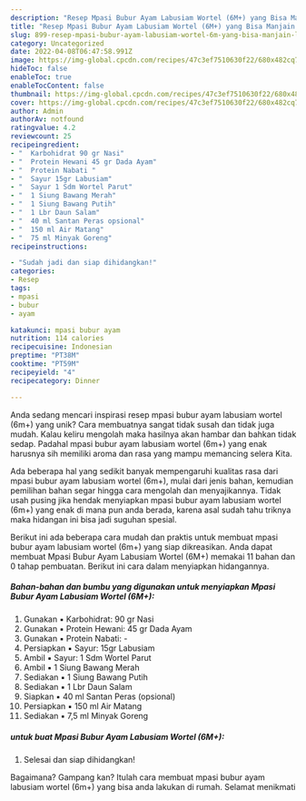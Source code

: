 ```yaml
---
description: "Resep Mpasi Bubur Ayam Labusiam Wortel (6M+) yang Bisa Manjain Lidah"
title: "Resep Mpasi Bubur Ayam Labusiam Wortel (6M+) yang Bisa Manjain Lidah"
slug: 899-resep-mpasi-bubur-ayam-labusiam-wortel-6m-yang-bisa-manjain-lidah
category: Uncategorized
date: 2022-04-08T06:47:58.991Z
image: https://img-global.cpcdn.com/recipes/47c3ef7510630f22/680x482cq70/mpasi-bubur-ayam-labusiam-wortel-6m-foto-resep-utama.jpg
hideToc: false
enableToc: true
enableTocContent: false
thumbnail: https://img-global.cpcdn.com/recipes/47c3ef7510630f22/680x482cq70/mpasi-bubur-ayam-labusiam-wortel-6m-foto-resep-utama.jpg
cover: https://img-global.cpcdn.com/recipes/47c3ef7510630f22/680x482cq70/mpasi-bubur-ayam-labusiam-wortel-6m-foto-resep-utama.jpg
author: Admin
authorAv: notfound
ratingvalue: 4.2
reviewcount: 25
recipeingredient:
- "  Karbohidrat 90 gr Nasi"
- "  Protein Hewani 45 gr Dada Ayam"
- "  Protein Nabati "
- "  Sayur 15gr Labusiam"
- "  Sayur 1 Sdm Wortel Parut"
- "  1 Siung Bawang Merah"
- "  1 Siung Bawang Putih"
- "  1 Lbr Daun Salam"
- "  40 ml Santan Peras opsional"
- "  150 ml Air Matang"
- "  75 ml Minyak Goreng"
recipeinstructions:

- "Sudah jadi dan siap dihidangkan!"
categories:
- Resep
tags:
- mpasi
- bubur
- ayam

katakunci: mpasi bubur ayam 
nutrition: 114 calories
recipecuisine: Indonesian
preptime: "PT38M"
cooktime: "PT59M"
recipeyield: "4"
recipecategory: Dinner

---
```





Anda sedang mencari inspirasi resep mpasi bubur ayam labusiam wortel (6m+) yang unik? Cara membuatnya sangat tidak susah dan tidak juga mudah. Kalau keliru mengolah maka hasilnya akan hambar dan bahkan tidak sedap. Padahal mpasi bubur ayam labusiam wortel (6m+) yang enak harusnya sih memiliki aroma dan rasa yang mampu memancing selera Kita.







Ada beberapa hal yang sedikit banyak mempengaruhi kualitas rasa dari mpasi bubur ayam labusiam wortel (6m+), mulai dari jenis bahan, kemudian pemilihan bahan segar hingga cara mengolah dan menyajikannya. Tidak usah pusing jika hendak menyiapkan mpasi bubur ayam labusiam wortel (6m+) yang enak di mana pun anda berada, karena asal sudah tahu triknya maka hidangan ini bisa jadi suguhan spesial.






Berikut ini ada beberapa cara mudah dan praktis untuk membuat mpasi bubur ayam labusiam wortel (6m+) yang siap dikreasikan. Anda dapat membuat Mpasi Bubur Ayam Labusiam Wortel (6M+) memakai 11 bahan dan 0 tahap pembuatan. Berikut ini cara dalam menyiapkan hidangannya.

<!--inarticleads1-->

##### Bahan-bahan dan bumbu yang digunakan untuk menyiapkan Mpasi Bubur Ayam Labusiam Wortel (6M+):

1. Gunakan  ▪︎ Karbohidrat: 90 gr Nasi
1. Gunakan  ▪︎ Protein Hewani: 45 gr Dada Ayam
1. Gunakan  ▪︎ Protein Nabati: -
1. Persiapkan  ▪︎ Sayur: 15gr Labusiam
1. Ambil  ▪︎ Sayur: 1 Sdm Wortel Parut
1. Ambil  ▪︎ 1 Siung Bawang Merah
1. Sediakan  ▪︎ 1 Siung Bawang Putih
1. Sediakan  ▪︎ 1 Lbr Daun Salam
1. Siapkan  ▪︎ 40 ml Santan Peras (opsional)
1. Persiapkan  ▪︎ 150 ml Air Matang
1. Sediakan  ▪︎ 7,5 ml Minyak Goreng




<!--inarticleads2-->

#####  untuk buat Mpasi Bubur Ayam Labusiam Wortel (6M+):


1. Selesai dan siap dihidangkan!



Bagaimana? Gampang kan? Itulah cara membuat mpasi bubur ayam labusiam wortel (6m+) yang bisa anda lakukan di rumah. Selamat menikmati
